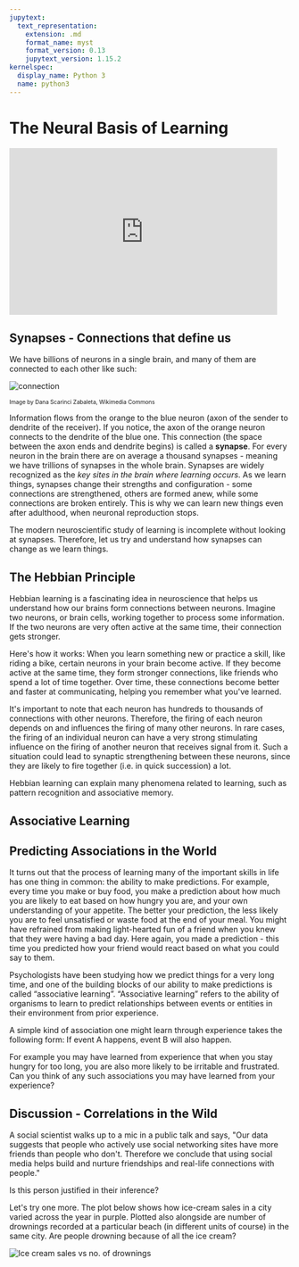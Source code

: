 ```yaml
---
jupytext:
  text_representation:
    extension: .md
    format_name: myst
    format_version: 0.13
    jupytext_version: 1.15.2
kernelspec:
  display_name: Python 3
  name: python3
---
```



# The Neural Basis of Learning

<iframe src="https://docs.google.com/presentation/d/e/2PACX-1vQZXf1cvOBTOqe3hfWPf7DzI_wKCgFLv93y-0sUPQ9L4PBlHJs54jB0ClS-B_WUr6SN1jzyy1Rx1wkv/embed?start=false&loop=false&delayms=3000" frameborder="0" width="480" height="299" allowfullscreen="true" mozallowfullscreen="true" webkitallowfullscreen="true"></iframe>


## Synapses - Connections that define us

We have billions of neurons in a single brain, and many of them are connected to each other like such:


![connection](Two_neurons_connected.png)

<font size = 1> Image by Dana Scarinci Zabaleta, Wikimedia Commons </font>

Information flows from the orange to the blue neuron (axon of the sender to dendrite of the receiver). If you notice, the axon of the orange neuron connects to the dendrite of the blue one. This connection (the space between the axon ends and dendrite begins) is called a **synapse**. For every neuron in the brain there are on average a thousand synapses - meaning we have trillions of synapses in the whole brain. Synapses are widely recognized as the *key sites in the brain where learning occurs*. As we learn things, synapses change their strengths and configuration - some connections are strengthened, others are formed anew, while some connections are broken entirely. This is why we can learn new things even after adulthood, when neuronal reproduction stops.

The modern neuroscientific study of learning is incomplete without looking at synapses. Therefore, let us try and understand how synapses can change as we learn things.

<!--
## Discussion

We will now be addressing the topic of how our brains and their constituent neurons change when we learn things.
Have you heard the phrase "cells that fire together, wire together"? What could this mean?

<br>

<br>

<br>

<br> -->

## The Hebbian Principle

Hebbian learning is a fascinating idea in neuroscience that helps us understand how our brains form connections between neurons. Imagine two neurons, or brain cells, working together to process some information. If the two neurons are very often active at the same time, their connection gets stronger.

Here's how it works: When you learn something new or practice a skill, like riding a bike, certain neurons in your brain become active. If they become active at the same time, they form stronger connections, like friends who spend a lot of time together. Over time, these connections become better and faster at communicating, helping you remember what you've learned.

It's important to note that each neuron has hundreds to thousands of connections with other neurons. Therefore, the firing of each neuron depends on and influences the firing of many other neurons. In rare cases, the firing of an individual neuron can have a very strong stimulating influence on the firing of another neuron that receives signal from it. Such a situation could lead to synaptic strengthening between these neurons, since they are likely to fire together (i.e. in quick succession) a lot.

Hebbian learning can explain many phenomena related to learning, such as pattern recognition and associative memory.


## Associative Learning


## Predicting Associations in the World

It turns out that the process of learning many of the important skills in life has one thing in common: the ability to make predictions. For example, every time you make or buy food, you make a prediction about how much you are likely to eat based on how hungry you are, and your own understanding of your appetite. The better your prediction, the less likely you are to feel unsatisfied or waste food at the end of your meal. You might have refrained from making light-hearted fun of a friend when you knew that they were having a bad day. Here again, you made a prediction - this time you predicted how your friend would react based on what you could say to them.

Psychologists have been studying how we predict things for a very long time, and one of the building blocks of our ability to make predictions is called “associative learning”. “Associative learning” refers to the ability of organisms to learn to predict relationships between events or entities in their environment from prior experience.

A simple kind of association one might learn through experience takes the following form:
If event A happens, event B will also happen.

For example you may have learned from experience that when you stay hungry for too long, you are also more likely to be irritable and frustrated. Can you think of any such associations you may have learned from your experience?



## Discussion - Correlations in the Wild

A social scientist walks up to a mic in a public talk and says, "Our data suggests that people who actively use social networking sites have more friends than people who don't. Therefore we conclude that using social media helps build and nurture friendships and real-life connections with people."

Is this person justified in their inference?


Let's try one more.
The plot below shows how ice-cream sales in a city varied across the year in purple. Plotted also alongside are number of drownings recorded at a particular beach (in different units of course) in the same city. Are people drowning because of all the ice cream?


![Ice cream sales vs no. of drownings](drowningsvsIceCream.jpg)







































